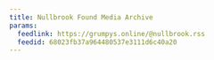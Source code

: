 ```yaml
---
title: Nullbrook Found Media Archive
params:
  feedlink: https://grumpys.online/@nullbrook.rss
  feedid: 68023fb37a964480537e3111d6c40a20
---
```


